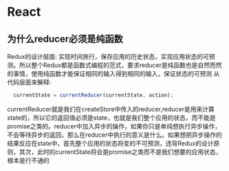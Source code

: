 # React

## 为什么reducer必须是纯函数

  Redux的设计层面:
    实现时间旅行，保存应用的历史状态，实现应用状态的可预测。所以整个Redux都是函数式编程的范式，要求reducer是纯函数也是自然而然的事情，使用纯函数才能保证相同的输入得到相同的输入，保证状态的可预测
  从代码层面来解释:

  ```javascript
    currentState = currentReducer(currentState, action);
  ```

currentReducer就是我们在createStore中传入的reducer,reducer是用来计算state的，所以它的返回值必须是state，也就是我们整个应用的状态，而不能是promise之类的。reducer中加入异步的操作，如果你只是单纯想执行异步操作，不会等待异步的返回，那么在reducer中执行的意义是什么。如果想把异步操作的结果反应在state中，首先整个应用的状态将变的不可预测，违背Redux的设计原则，其次，此时的currentState将会是promise之类而不是我们想要的应用状态，根本是行不通的